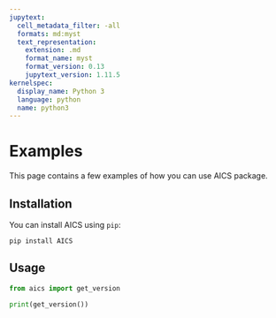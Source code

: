 ```yaml
---
jupytext:
  cell_metadata_filter: -all
  formats: md:myst
  text_representation:
    extension: .md
    format_name: myst
    format_version: 0.13
    jupytext_version: 1.11.5
kernelspec:
  display_name: Python 3
  language: python
  name: python3
---
```


# Examples

This page contains a few examples of how you can use AICS package.

## Installation

You can install AICS using `pip`:

```{code-cell}
pip install AICS
```

## Usage

```python
from aics import get_version

print(get_version())
```
